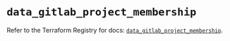 # `data_gitlab_project_membership`

Refer to the Terraform Registry for docs: [`data_gitlab_project_membership`](https://registry.terraform.io/providers/gitlabhq/gitlab/16.7.0/docs/data-sources/project_membership).
